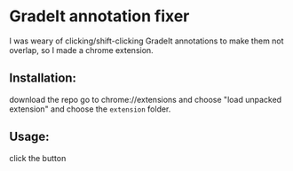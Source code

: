 # GradeIt annotation fixer

I was weary of clicking/shift-clicking GradeIt annotations to make them not overlap, so I made a chrome extension.

## Installation:

download the repo
go to chrome://extensions and choose "load unpacked extension" and choose the `extension` folder.

## Usage:

click the button
